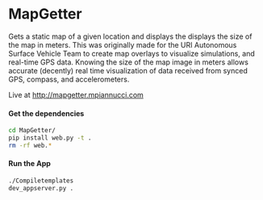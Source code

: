 MapGetter
=========

Gets a static map of a given location and displays the displays the size of the map in meters. This was originally made for the URI Autonomous Surface Vehicle Team to create map overlays to visualize simulations, and real-time GPS data. Knowing the size of the map image in meters allows accurate (decently) real time visualization of data received from synced GPS, compass, and accelerometers. 

Live at http://mapgetter.mpiannucci.com

#### Get the dependencies
```bash
cd MapGetter/
pip install web.py -t .
rm -rf web.*
```

#### Run the App
```bash
./Compiletemplates
dev_appserver.py .
```
